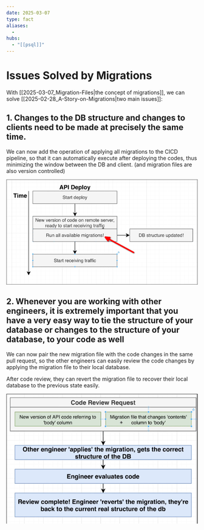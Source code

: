 ```yaml
---
date: 2025-03-07
type: fact
aliases:
  -
hubs:
  - "[[psql]]"
---
```


# Issues Solved by Migrations

With [[2025-03-07_Migration-Files|the concept of migrations]], we can solve [[2025-02-28_A-Story-on-Migrations|two main issues]]:

## 1. Changes to the DB structure and changes to clients need to be made at precisely the same time.

We can now add the operation of applying all migrations to the CICD pipeline, so that it can automatically execute after deploying the codes, thus minimizing the window between the DB and client. (and migration files are also version controlled)

![add-apply-migrations-to-cicd.png](../assets/imgs/add-apply-migrations-to-cicd.png)


## 2. Whenever you are working with other engineers, it is extremely important that you have a very easy way to tie the structure of your database or changes to the structure of your database, to your code as well

We can now pair the new migration file with the code changes in the same pull request, so the other engineers can easily review the code changes by applying the migration file to their local database.

After code review, they can revert the migration file to recover their local database to the previous state easily.

![pair-migration-file-with-update-codes.png](../assets/imgs/pair-migration-file-with-update-codes.png)


